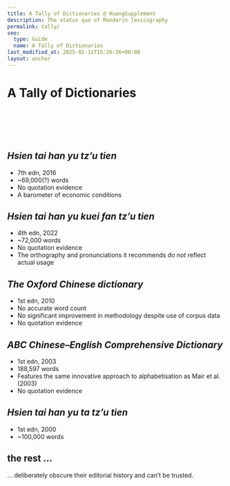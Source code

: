 ```yaml
---
title: A Tally of Dictionaries @ HuangSupplement
description: The status quo of Mandarin lexicography
permalink: tally/
seo:
  type: Guide
  name: A Tally of Dictionaries
last_modified_at: 2025-01-11T15:26:36+00:00
layout: anchor
---
```

# A Tally of Dictionaries
&nbsp;  
&nbsp;  
&nbsp;  
&nbsp;  
## _Hsien tai han yu tz’u tien_

- 7th edn, 2016
- ~69,000(?) words
- No quotation evidence
- A barometer of economic conditions

## _Hsien tai han yu kuei fan tz’u tien_

- 4th edn, 2022
- ~72,000 words
- No quotation evidence
- The orthography and pronunciations it recommends do _not_ reflect actual usage

## _The Oxford Chinese dictionary_

- 1st edn, 2010
- No accurate word count 
- No significant improvement in methodology despite use of corpus data
- No quotation evidence

## _ABC Chinese–English Comprehensive Dictionary_

- 1st edn, 2003
- 188,597 words
- Features the same innovative approach to alphabetisation as Mair et al. (2003)
- No quotation evidence

## _Hsien tai han yu ta tz’u tien_

- 1st edn, 2000
- ~100,000 words

## the rest …
… deliberately obscure their editorial history and can’t be trusted.
